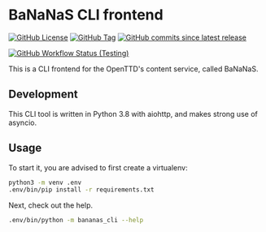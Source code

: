# BaNaNaS CLI frontend

[![GitHub License](https://img.shields.io/github/license/OpenTTD/bananas-frontend-cli)](https://github.com/OpenTTD/bananas-frontend-cli/blob/master/LICENSE)
[![GitHub Tag](https://img.shields.io/github/v/tag/OpenTTD/bananas-frontend-cli?include_prereleases&label=stable)](https://github.com/OpenTTD/bananas-frontend-cli/releases)
[![GitHub commits since latest release](https://img.shields.io/github/commits-since/OpenTTD/bananas-frontend-cli/latest/master)](https://github.com/OpenTTD/bananas-frontend-cli/commits/master)

[![GitHub Workflow Status (Testing)](https://img.shields.io/github/workflow/status/OpenTTD/bananas-frontend-cli/Testing/master?label=master)](https://github.com/OpenTTD/bananas-frontend-cli/actions?query=workflow%3ATesting)

This is a CLI frontend for the OpenTTD's content service, called BaNaNaS.

## Development

This CLI tool is written in Python 3.8 with aiohttp, and makes strong use of asyncio.

## Usage

To start it, you are advised to first create a virtualenv:

```bash
python3 -m venv .env
.env/bin/pip install -r requirements.txt
```

Next, check out the help.

```bash
.env/bin/python -m bananas_cli --help
```
